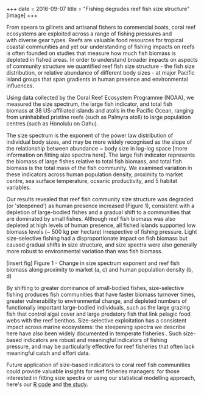 +++
date = 2016-09-07
title = "Fishing degrades reef fish size structure"
[image]
+++

From spears to gillnets and artisanal fishers to commercial boats, coral reef ecosystems are exploited across a range of fishing pressures and with diverse gear types. Reefs are valuable food resources for tropical coastal communities and yet our understanding of fishing impacts on reefs is often founded on studies that measure how much fish biomass is depleted in fished areas. In order to understand broader impacts on aspects of community structure we quantified reef fish size structure - the fish size distribution, or relative abundance of different body sizes - at major Pacific island groups that span gradients in human presence and environmental influences.

Using data collected by the Coral Reef Ecosystem Programme (NOAA), we measured the size spectrum, the large fish indicator, and total fish biomass at 38 US-affiliated islands and atolls in the Pacific Ocean, ranging from uninhabited pristine reefs (such as Palmyra atoll) to large population centres (such as Honolulu on Oahu). 

The size spectrum is the exponent of the power law distribution of individual body sizes, and may be more widely recognised as the slope of the relationship between abundance ~ body size in log-log space [more information on fitting size spectra here]. The large fish indicator represents the biomass of large fishes relative to total fish biomass, and total fish biomass is the total mass of the fish community. We examined variation in these indicators across human population density, proximity to market centre, sea surface temperature, oceanic productivity, and 5 habitat variables.

Our results revealed that reef fish community size structure was degraded (or 'steepened') as human presence increased (Figure 1), consistent with a depletion of large-bodied fishes and a gradual shift to a communities that are dominated by small fishes. Although reef fish biomass was also depleted at high levels of human presence, all fished islands supported low biomass levels (~ 500 kg per hectare) irrespective of fishing pressure. Light size-selective fishing had a disproportionate impact on fish biomass but caused gradual shifts in size structure, and size spectra were also generally more robust to environmental variation than was fish biomass.

[insert fig] Figure 1 - Change in size spectrum exponent and reef fish biomass along proximity to market (a, c) and human population density (b, d)

By shifting to greater dominance of small-bodied fishes, size-selective fishing produces fish communities that have faster biomass turnover times, greater vulnerability to environmental change, and depleted numbers of functionally important large-bodied individuals, such as the large grazing fish that control algal cover and large predatory fish that link pelagic food webs with the reef benthos. Size-selective exploitation has a consistent impact across marine ecosystems: the steepening spectra we describe here have also been widely documented in temperate fisheries . Such size-based indicators are robust and meaningful indicators of fishing pressure, and may be particularly effective for reef fisheries that often lack meaningful catch and effort data.

Future application of size-based indicators to coral reef fish communities could provide valuable insights for reef fisheries managers: for those interested in fitting size spectra or using our statistical modelling approach, here's our [R code](https://github.com/baumlab/robinson-reefs-spectra) and [the study](http://onlinelibrary.wiley.com/doi/10.1111/gcb.13482/abstract).







